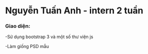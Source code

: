 <h1>Nguyễn Tuấn Anh - intern 2 tuần</h1>

<h3> Giao diện: </h3> 
<p>-Sử dụng bootstrap 3 và một số thư viện js</p>
<p>-Làm giống PSD mẫu <a href="https://raw.githubusercontent.com/colombo-trainee/intern2w/master/restaurant.jpg"></a></p>
